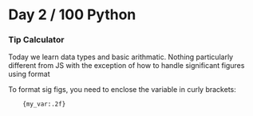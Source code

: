 # Day 2 / 100 Python

### Tip Calculator

<p> Today we learn data types and basic arithmatic.  Nothing particularly different from 
    JS with the exception of how to handle significant figures using format

<p> To format sig figs, you need to enclose the variable in curly brackets:

        {my_var:.2f}